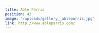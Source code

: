 ```yaml
---
title: Able Parris
position: 43
image: "/uploads/gallery__ableparris.jpg"
link: http://www.ableparris.com/
---
```



